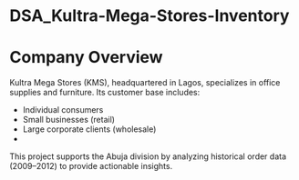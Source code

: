 # DSA_Kultra-Mega-Stores-Inventory
# Company Overview
Kultra Mega Stores (KMS), headquartered in Lagos, specializes in office supplies and furniture. Its customer base includes:
- Individual consumers
- Small businesses (retail)
- Large corporate clients (wholesale)
- 
This project supports the Abuja division by analyzing historical order data (2009–2012) to provide actionable insights.

